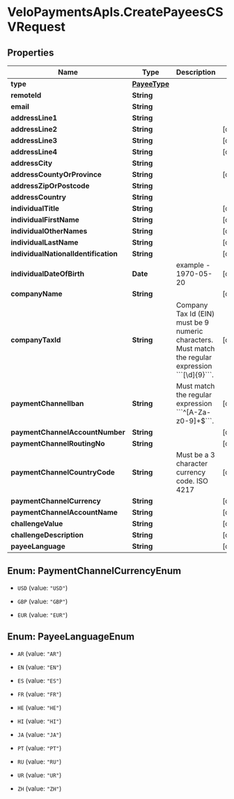 # VeloPaymentsApIs.CreatePayeesCSVRequest

## Properties
Name | Type | Description | Notes
------------ | ------------- | ------------- | -------------
**type** | [**PayeeType**](PayeeType.md) |  | 
**remoteId** | **String** |  | 
**email** | **String** |  | 
**addressLine1** | **String** |  | 
**addressLine2** | **String** |  | [optional] 
**addressLine3** | **String** |  | [optional] 
**addressLine4** | **String** |  | [optional] 
**addressCity** | **String** |  | 
**addressCountyOrProvince** | **String** |  | [optional] 
**addressZipOrPostcode** | **String** |  | 
**addressCountry** | **String** |  | 
**individualTitle** | **String** |  | [optional] 
**individualFirstName** | **String** |  | [optional] 
**individualOtherNames** | **String** |  | [optional] 
**individualLastName** | **String** |  | [optional] 
**individualNationalIdentification** | **String** |  | [optional] 
**individualDateOfBirth** | **Date** | example - 1970-05-20 | [optional] 
**companyName** | **String** |  | [optional] 
**companyTaxId** | **String** | Company Tax Id (EIN) must be 9 numeric characters. Must match the regular expression &#x60;&#x60;&#x60;[\\d]{9}&#x60;&#x60;&#x60;. | [optional] 
**paymentChannelIban** | **String** | Must match the regular expression &#x60;&#x60;&#x60;^[A-Za-z0-9]+$&#x60;&#x60;&#x60;. | [optional] 
**paymentChannelAccountNumber** | **String** |  | [optional] 
**paymentChannelRoutingNo** | **String** |  | [optional] 
**paymentChannelCountryCode** | **String** | Must be a 3 character currency code. ISO 4217 | [optional] 
**paymentChannelCurrency** | **String** |  | [optional] 
**paymentChannelAccountName** | **String** |  | [optional] 
**challengeValue** | **String** |  | [optional] 
**challengeDescription** | **String** |  | [optional] 
**payeeLanguage** | **String** |  | [optional] 


<a name="PaymentChannelCurrencyEnum"></a>
## Enum: PaymentChannelCurrencyEnum


* `USD` (value: `"USD"`)

* `GBP` (value: `"GBP"`)

* `EUR` (value: `"EUR"`)




<a name="PayeeLanguageEnum"></a>
## Enum: PayeeLanguageEnum


* `AR` (value: `"AR"`)

* `EN` (value: `"EN"`)

* `ES` (value: `"ES"`)

* `FR` (value: `"FR"`)

* `HE` (value: `"HE"`)

* `HI` (value: `"HI"`)

* `JA` (value: `"JA"`)

* `PT` (value: `"PT"`)

* `RU` (value: `"RU"`)

* `UR` (value: `"UR"`)

* `ZH` (value: `"ZH"`)




